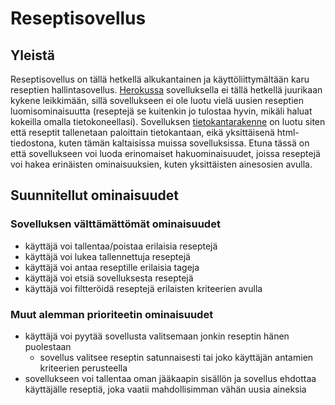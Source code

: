 # Reseptisovellus

## Yleistä

Reseptisovellus on tällä hetkellä alkukantainen ja käyttöliittymältään karu reseptien hallintasovellus. [Herokussa](https://retsept-app.herokuapp.com/) sovelluksella ei tällä hetkellä juurikaan kykene leikkimään, sillä sovellukseen ei ole luotu vielä uusien reseptien luomisominaisuutta (reseptejä se kuitenkin jo tulostaa hyvin, mikäli haluat kokeilla omalla tietokoneellasi). Sovelluksen [tietokantarakenne](https://github.com/osekeranen/reseptisovellus/blob/main/database.md) on luotu siten että reseptit tallenetaan paloittain tietokantaan, eikä yksittäisenä html-tiedostona, kuten tämän kaltaisissa muissa sovelluksissa. Etuna tässä on että sovellukseen voi luoda erinomaiset hakuominaisuudet, joissa reseptejä voi hakea erinäisten ominaisuuksien, kuten yksittäisten ainesosien avulla.

## Suunnitellut ominaisuudet

### Sovelluksen välttämättömät ominaisuudet

  * käyttäjä voi tallentaa/poistaa erilaisia reseptejä
  * käyttäjä voi lukea tallennettuja reseptejä
  * käyttäjä voi antaa reseptille erilaisia tageja
  * käyttäjä voi etsiä sovelluksesta reseptejä
  * käyttäjä voi filtteröidä reseptejä erilaisten kriteerien avulla

### Muut alemman prioriteetin ominaisuudet

  * käyttäjä voi pyytää sovellusta valitsemaan jonkin reseptin hänen puolestaan
    * sovellus valitsee reseptin satunnaisesti tai joko käyttäjän antamien kriteerien perusteella
  * sovellukseen voi tallentaa oman jääkaapin sisällön ja sovellus ehdottaa käyttäjälle reseptiä, joka vaatii mahdollisimman vähän uusia aineksia
